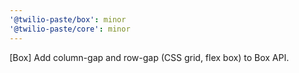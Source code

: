 ```yaml
---
'@twilio-paste/box': minor
'@twilio-paste/core': minor
---
```


[Box] Add column-gap and row-gap (CSS grid, flex box) to Box API.
